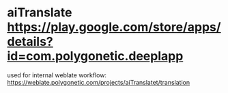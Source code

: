 # aiTranslate https://play.google.com/store/apps/details?id=com.polygonetic.deeplapp

used for internal weblate workflow: https://weblate.polygonetic.com/projects/aiTranslatet/translation
